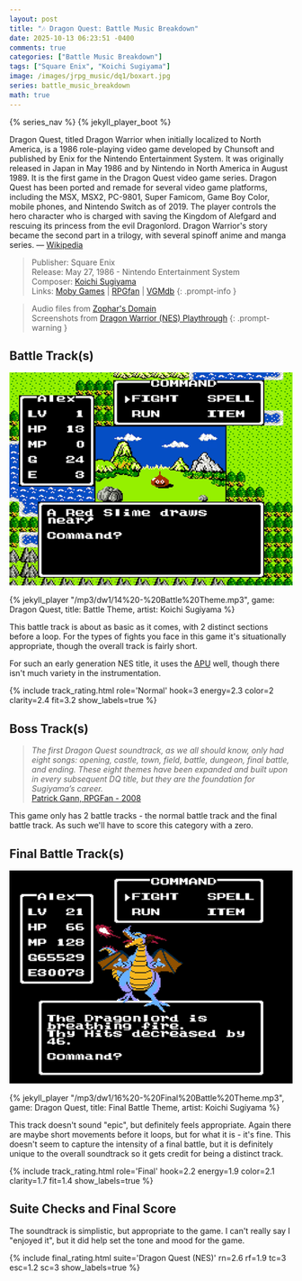 ```yaml
---
layout: post
title: "🎶 Dragon Quest: Battle Music Breakdown"
date: 2025-10-13 06:23:51 -0400
comments: true
categories: ["Battle Music Breakdown"]
tags: ["Square Enix", "Koichi Sugiyama"]
image: /images/jrpg_music/dq1/boxart.jpg
series: battle_music_breakdown
math: true
---
```

{% series_nav %}
{% jekyll_player_boot %}

Dragon Quest, titled Dragon Warrior when initially localized to North America, is a 1986 role-playing video game developed by Chunsoft and published by Enix for the Nintendo Entertainment System. It was originally released in Japan in May 1986 and by Nintendo in North America in August 1989. It is the first game in the Dragon Quest video game series. Dragon Quest has been ported and remade for several video game platforms, including the MSX, MSX2, PC-9801, Super Famicom, Game Boy Color, mobile phones, and Nintendo Switch as of 2019. The player controls the hero character who is charged with saving the Kingdom of Alefgard and rescuing its princess from the evil Dragonlord. Dragon Warrior's story became the second part in a trilogy, with several spinoff anime and manga series. — [Wikipedia](https://en.wikipedia.org/wiki/Dragon_Quest_(video_game))

> Publisher: Square Enix \
> Release: May 27, 1986 - Nintendo Entertainment System \
> Composer: [Koichi Sugiyama](https://en.wikipedia.org/wiki/Koichi_Sugiyama) \
> Links: [Moby Games](https://www.mobygames.com/game/9223/dragon-warrior/) | [RPGfan](https://www.rpgfan.com/game/dragon-quest/) | [VGMdb](https://vgmdb.net/product/983)
{: .prompt-info }

> Audio files from [Zophar's Domain](https://www.zophar.net/music/nintendo-nes-nsf/dragon-warrior) \
> Screenshots from [Dragon Warrior (NES) Playthrough](https://www.youtube.com/watch?v=J392i9NKvvo)
{: .prompt-warning }

## Battle Track(s)

![](/images/jrpg_music/dq1/Dragon%20Warrior%20(NES)%20Playthrough%209-3%20screenshot.png)

{% jekyll_player "/mp3/dw1/14%20-%20Battle%20Theme.mp3", game: Dragon Quest, title: Battle Theme, artist: Koichi Sugiyama %}

This battle track is about as basic as it comes, with 2 distinct sections before a loop. For the types of fights you face in this game it's situationally appropriate, though the overall track is fairly short.

For such an early generation NES title, it uses the [APU](https://www.nesdev.org/wiki/APU) well, though there isn't much variety in the instrumentation.

{% include track_rating.html role='Normal' hook=3 energy=2.3 color=2 clarity=2.4 fit=3.2 show_labels=true %}

## Boss Track(s)

> _The first Dragon Quest soundtrack, as we all should know, only had eight songs: opening, castle, town, field, battle, dungeon, final battle, and ending. These eight themes have been expanded and built upon in every subsequent DQ title, but they are the foundation for Sugiyama’s career._ \
> [Patrick Gann, RPGFan - 2008](https://www.rpgfan.com/music-review/symphonic-suite-dragon-quest-i/)

This game only has 2 battle tracks - the normal battle track and the final battle track. As such we'll have to score this category with a zero.

## Final Battle Track(s)

![](/images/jrpg_music/dq1/Dragon%20Warrior%20(NES)%20Playthrough%2010-7-40%20screenshot.png)

{% jekyll_player "/mp3/dw1/16%20-%20Final%20Battle%20Theme.mp3", game: Dragon Quest, title: Final Battle Theme, artist: Koichi Sugiyama %}

This track doesn't sound "epic", but definitely feels appropriate. Again there are maybe short movements before it loops, but for what it is - it's fine. This doesn't seem to capture the intensity of a final battle, but it is definitely unique to the overall soundtrack so it gets credit for being a distinct track.

{% include track_rating.html role='Final' hook=2.2 energy=1.9 color=2.1 clarity=1.7 fit=1.4 show_labels=true %}

## Suite Checks and Final Score

The soundtrack is simplistic, but appropriate to the game. I can't really say I "enjoyed it", but it did help set the tone and mood for the game.

{% include final_rating.html suite='Dragon Quest (NES)' rn=2.6 rf=1.9 tc=3 esc=1.2 sc=3 show_labels=true %}